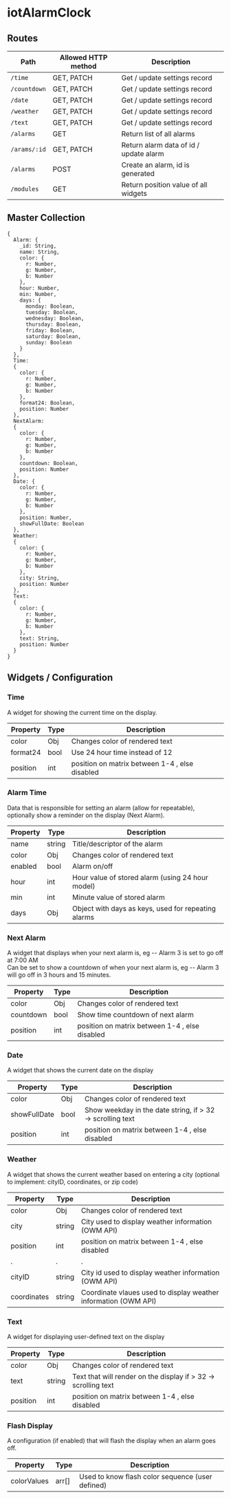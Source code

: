 # iotAlarmClock

## Routes

| Path | Allowed HTTP method | Description |
|-|-|-|
| `/time` | GET, PATCH | Get / update settings record |
| `/countdown` | GET, PATCH | Get / update settings record |
| `/date` | GET, PATCH | Get / update settings record |
| `/weather` | GET, PATCH | Get / update settings record |
| `/text` | GET, PATCH | Get / update settings record |
| `/alarms` | GET | Return list of all alarms |
| `/arams/:id` | GET, PATCH | Return alarm data of id / update alarm |
| `/alarms` | POST | Create an alarm, id is generated |
| `/modules` | GET | Return position value of all widgets |

## Master Collection

```
{
  Alarm: {
    _id: String,
    name: String,
    color: {
      r: Number,
      g: Number,
      b: Number
    },
    hour: Number,
    min: Number,
    days: {
      monday: Boolean,
      tuesday: Boolean,
      wednesday: Boolean,
      thursday: Boolean,
      friday: Boolean,
      saturday: Boolean,
      sunday: Boolean
    }
  },
  Time:
  {
    color: {
      r: Number,
      g: Number,
      b: Number
    },
    format24: Boolean,
    position: Number
  },
  NextAlarm:
  {
    color: {
      r: Number,
      g: Number,
      b: Number
    },
    countdown: Boolean,
    position: Number
  },
  Date: {
    color: {
      r: Number,
      g: Number,
      b: Number
    },
    position: Number,
    showFullDate: Boolean
  },
  Weather:
  {
    color: {
      r: Number,
      g: Number,
      b: Number
    },
    city: String,
    position: Number
  },
  Text:
  {
    color: {
      r: Number,
      g: Number,
      b: Number
    },
    text: String,
    position: Number
  }
}
```

## Widgets / Configuration

### Time

A widget for showing the current time on the display.

| Property | Type | Description |
|-|-|-|
| color | Obj | Changes color of rendered text |
| format24 | bool | Use 24 hour time instead of 12 |
| position | int | position on matrix between 1-4 , else disabled |

### Alarm Time

Data that is responsible for setting an alarm (allow for repeatable), optionally show a reminder on the display (Next Alarm).

| Property | Type | Description |
|-|-|-|
| name | string | Title/descriptor of the alarm |
| color | Obj | Changes color of rendered text |
| enabled | bool | Alarm on/off |
| hour | int | Hour value of stored alarm (using 24 hour model) |
| min | int | Minute value of stored alarm |
| days | Obj | Object with days as keys, used for repeating alarms |

### Next Alarm

A widget that displays when your next alarm is, eg -- Alarm 3 is set to go off at 7:00 AM   
Can be set to show a countdown of when your next alarm is, eg -- Alarm 3 will go off in 3 hours and 15 minutes.

| Property | Type | Description |
|-|-|-|
| color | Obj | Changes color of rendered text |
| countdown | bool | Show time countdown of next alarm |
| position | int | position on matrix between 1-4 , else disabled |

### Date

A widget that shows the current date on the display

| Property | Type | Description |
|-|-|-|
| color | Obj | Changes color of rendered text |
| showFullDate | bool | Show weekday in the date string, if > 32 -> scrolling text |
| position | int | position on matrix between 1-4 , else disabled |

### Weather

A widget that shows the current weather based on entering a city (optional to implement: cityID, coordinates, or zip code)

| Property | Type | Description |
|-|-|-|
| color | Obj | Changes color of rendered text |
| city | string | City used to display weather information (OWM API) |
| position | int | position on matrix between 1-4 , else disabled |
| . | . | . |
| cityID | string | City id used to display weather information (OWM API) |
| coordinates | string | Coordinate vlaues used to display weather information (OWM API) |

### Text 

A widget for displaying user-defined text on the display

| Property | Type | Description |
|-|-|-|
| color | Obj | Changes color of rendered text |
| text | string | Text that will render on the display if > 32 -> scrolling text |
| position | int | position on matrix between 1-4 , else disabled |

### Flash Display

A configuration (if enabled) that will flash the display when an alarm goes off.

| Property | Type | Description |
|-|-|-|
| colorValues | arr[] | Used to know flash color sequence (user defined) |
